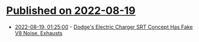 # [Published on 2022-08-19](index.md)

* [2022-08-19, 01:25:00](https://tech.slashdot.org/story/22/08/18/2038210/dodges-electric-charger-srt-concept-has-fake-v8-noise-exhausts?utm_source=rss1.0mainlinkanon&utm_medium=feed) - [Dodge's Electric Charger SRT Concept Has Fake V8 Noise, Exhausts](https://tech.slashdot.org/story/22/08/18/2038210/dodges-electric-charger-srt-concept-has-fake-v8-noise-exhausts?utm_source=rss1.0mainlinkanon&utm_medium=feed)
